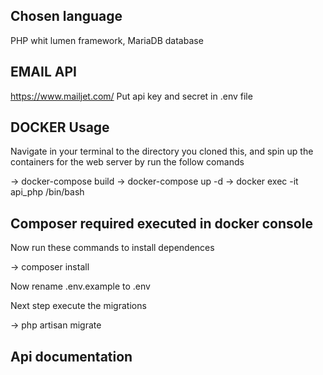## Chosen language
PHP whit lumen framework, MariaDB database

## EMAIL API 
https://www.mailjet.com/
Put api key and secret in .env file


## DOCKER Usage

Navigate in your terminal to the directory you cloned this, and spin up the containers for the web server by run the follow comands

-> docker-compose build
-> docker-compose up -d
-> docker exec -it api_php /bin/bash


## Composer required executed in docker console

Now run these commands to install dependences

-> composer install

Now rename .env.example to .env

Next step execute the migrations 

-> php artisan migrate


## Api documentation

